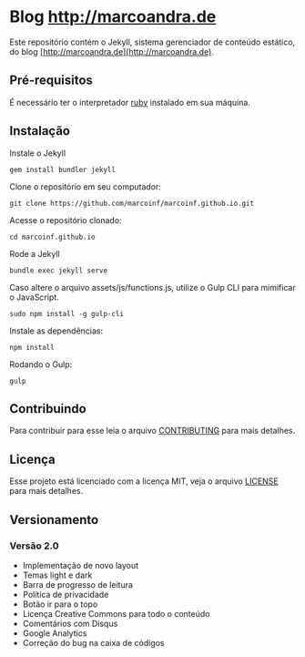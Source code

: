 # Blog http://marcoandra.de
Este repositório contém o Jekyll, sistema gerenciador de conteúdo estático, do blog [http://marcoandra.de](http://marcoandra.de).


## Pré-requisitos
É necessário ter o interpretador [ruby](https://www.ruby-lang.org/pt/) instalado em sua máquina.


## Instalação
Instale o Jekyll
```
gem install bundler jekyll
```

Clone o repositório em seu computador:
```
git clone https://github.com/marcoinf/marcoinf.github.io.git
```

Acesse o repositório clonado:
```
cd marcoinf.github.io
```

Rode a Jekyll
```
bundle exec jekyll serve
```

Caso altere o arquivo assets/js/functions.js, utilize o Gulp CLI para mimificar o JavaScript.
```
sudo npm install -g gulp-cli
```

Instale as dependências:
```
npm install
```

Rodando o Gulp:
```
gulp
```

## Contribuindo
Para contribuir para esse leia o arquivo [CONTRIBUTING](CONTRIBUTING.md) para mais detalhes.


## Licença
Esse projeto está licenciado com a licença MIT, veja o arquivo [LICENSE](LICENSE) para mais detalhes.


## Versionamento 

### Versão 2.0

* Implementação de novo layout
* Temas light e dark
* Barra de progresso de leitura
* Política de privacidade
* Botão ir para o topo
* Licença Creative Commons para todo o conteúdo
* Comentários com Disqus
* Google Analytics
* Correção do bug na caixa de códigos

